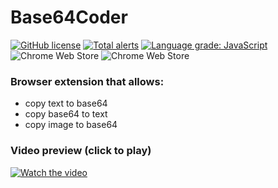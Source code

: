 # Base64Coder
[![GitHub license](https://img.shields.io/github/license/rodewitsch/Base64Coder)](https://github.com/rodewitsch/Base64Coder/blob/master/LICENSE)
[![Total alerts](https://img.shields.io/lgtm/alerts/g/rodewitsch/Base64Coder.svg?logo=lgtm&logoWidth=18)](https://lgtm.com/projects/g/rodewitsch/Base64Coder/alerts/)
[![Language grade: JavaScript](https://img.shields.io/lgtm/grade/javascript/g/rodewitsch/Base64Coder.svg?logo=lgtm&logoWidth=18)](https://lgtm.com/projects/g/rodewitsch/Base64Coder/context:javascript)
![Chrome Web Store](https://img.shields.io/chrome-web-store/users/ebgonfpmppfndacngpbmgajldoabnjkm?label=chrome%20web%20store%20users)
![Chrome Web Store](https://img.shields.io/chrome-web-store/rating/ebgonfpmppfndacngpbmgajldoabnjkm?label=chrome%20web%20store%20rating)

### Browser extension that allows:

- copy text to base64
- copy base64 to text
- copy image to base64

### Video preview (click to play)

[![Watch the video](https://img.youtube.com/vi/u8NA7PN8EaI/maxresdefault.jpg)](https://www.youtube.com/watch?v=u8NA7PN8EaI)